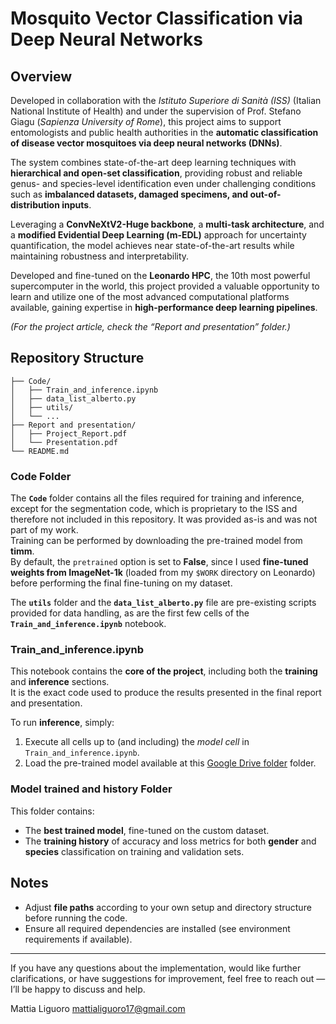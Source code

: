 # Mosquito Vector Classification via Deep Neural Networks

## Overview  
Developed in collaboration with the *Istituto Superiore di Sanità (ISS)* (Italian National Institute of Health) and under the supervision of Prof. Stefano Giagu (*Sapienza University of Rome*), this project aims to support entomologists and public health authorities in the **automatic classification of disease vector mosquitoes via deep neural networks (DNNs)**.  

The system combines state-of-the-art deep learning techniques with **hierarchical and open-set classification**, providing robust and reliable genus- and species-level identification even under challenging conditions such as **imbalanced datasets, damaged specimens, and out-of-distribution inputs**.  

Leveraging a **ConvNeXtV2-Huge backbone**, a **multi-task architecture**, and a **modified Evidential Deep Learning (m-EDL)** approach for uncertainty quantification, the model achieves near state-of-the-art results while maintaining robustness and interpretability.  

Developed and fine-tuned on the **Leonardo HPC**, the 10th most powerful supercomputer in the world, this project provided a valuable opportunity to learn and utilize one of the most advanced computational platforms available, gaining expertise in **high-performance deep learning pipelines**.  

*(For the project article, check the “Report and presentation” folder.)*  


## Repository Structure  

```
├── Code/
│   ├── Train_and_inference.ipynb
│   ├── data_list_alberto.py
│   ├── utils/
│   └── ...
├── Report and presentation/
│   ├── Project_Report.pdf
│   └── Presentation.pdf
└── README.md
```

### Code Folder  
The **`Code`** folder contains all the files required for training and inference, except for the segmentation code, which is proprietary to the ISS and therefore not included in this repository. It was provided as-is and was not part of my work.  
Training can be performed by downloading the pre-trained model from **timm**.  
By default, the `pretrained` option is set to **False**, since I used **fine-tuned weights from ImageNet-1k** (loaded from my `$WORK` directory on Leonardo) before performing the final fine-tuning on my dataset.  

The **`utils`** folder and the **`data_list_alberto.py`** file are pre-existing scripts provided for data handling, as are the first few cells of the **`Train_and_inference.ipynb`** notebook.  

### Train_and_inference.ipynb  
This notebook contains the **core of the project**, including both the **training** and **inference** sections.  
It is the exact code used to produce the results presented in the final report and presentation.  

To run **inference**, simply:
1. Execute all cells up to (and including) the *model cell* in `Train_and_inference.ipynb`.
2. Load the pre-trained model available at this [Google Drive folder](https://drive.google.com/drive/folders/14rYu47K1gCN46UN7HOyw08LQ_Q3MHbPY?usp=sharing)
 folder.  


### Model trained and history Folder  
This folder contains:
- The **best trained model**, fine-tuned on the custom dataset.  
- The **training history** of accuracy and loss metrics for both **gender** and **species** classification on training and validation sets.  


## Notes  
- Adjust **file paths** according to your own setup and directory structure before running the code.  
- Ensure all required dependencies are installed (see environment requirements if available).  


---

If you have any questions about the implementation, would like further clarifications, or have suggestions for improvement, feel free to reach out — I’ll be happy to discuss and help.

Mattia Liguoro
mattialiguoro17@gmail.com
